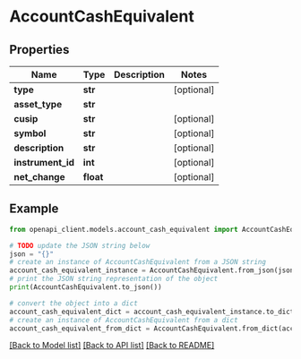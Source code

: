 # AccountCashEquivalent


## Properties

Name | Type | Description | Notes
------------ | ------------- | ------------- | -------------
**type** | **str** |  | [optional] 
**asset_type** | **str** |  | 
**cusip** | **str** |  | [optional] 
**symbol** | **str** |  | [optional] 
**description** | **str** |  | [optional] 
**instrument_id** | **int** |  | [optional] 
**net_change** | **float** |  | [optional] 

## Example

```python
from openapi_client.models.account_cash_equivalent import AccountCashEquivalent

# TODO update the JSON string below
json = "{}"
# create an instance of AccountCashEquivalent from a JSON string
account_cash_equivalent_instance = AccountCashEquivalent.from_json(json)
# print the JSON string representation of the object
print(AccountCashEquivalent.to_json())

# convert the object into a dict
account_cash_equivalent_dict = account_cash_equivalent_instance.to_dict()
# create an instance of AccountCashEquivalent from a dict
account_cash_equivalent_from_dict = AccountCashEquivalent.from_dict(account_cash_equivalent_dict)
```
[[Back to Model list]](../README.md#documentation-for-models) [[Back to API list]](../README.md#documentation-for-api-endpoints) [[Back to README]](../README.md)


